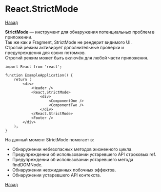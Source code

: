 # React.StrictMode

[Назад][back]

**StrictMode** — инструмент для обнаружения потенциальных проблем в приложении.\
Так же как и Fragment, StrictMode не рендерит видимого UI.\
Строгий режим активирует дополнительные проверки и предупреждения для своих потомков.\
Строгий режим может быть включён для любой части приложения.

```react
import React from 'react';

function ExampleApplication() {
    return (
        <div>
            <Header />
            <React.StrictMode>
                <div>
                    <ComponentOne />
                    <ComponentTwo />
                </div>
            </React.StrictMode>
            <Footer />
        </div>
    );
}
```

На данный момент StrictMode помогает в:

- Обнаружении небезопасных методов жизненного цикла.
- Предупреждении об использовании устаревшего API строковых ref.
- Предупреждении об использовании устаревшего метода findDOMNode.
- Обнаружении неожиданных побочных эффектов.
- Обнаружении устаревшего API контекста.

[Назад][back]

[back]: <.> "Назад к оглавлению"